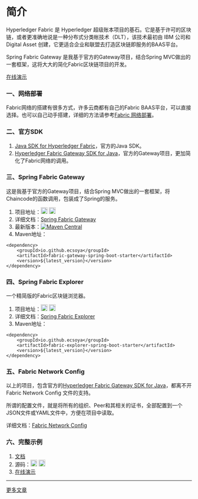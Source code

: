 # 简介

Hyperledger Fabric 是 Hyperledger 超级账本项目的基石。它是基于许可的区块链，或者更准确地说是一种分布式分类帐技术（DLT），该技术最初由 IBM 公司和 Digital Asset 创建，它更适合企业和联盟去打造区块链即服务的BAAS平台。

Spring Fabric Gateway 是我基于官方的Gateway项目，结合Spring MVC做出的一套框架，这将大大的简化Fabric区块链项目的开发。

[在线演示](http://139.155.177.74:8081/)

### 一、网络部署

Fabric网络的搭建有很多方式，许多云商都有自己的Fabric BAAS平台，可以直接选择。也可以自己动手搭建，详细的方法请参考[Fabric 网络部署](pages/network.html)。

### 二、官方SDK

1. [Java SDK for Hyperledger Fabric](https://github.com/hyperledger/fabric-sdk-java)，官方的Java SDK。
2. [Hyperledger Fabric Gateway SDK for Java](https://github.com/hyperledger/fabric-gateway-java)，官方的Gateway项目，更加简化了Fabric网络的调用。

### 三、Spring Fabric Gateway

这是我基于官方的Gateway项目，结合Spring MVC做出的一套框架，将Chaincode的函数调用，包装成了Spring的服务。

1. 项目地址：[<img src="https://ecsoya.github.io/fabric/img/github.png" height="18" alt="Github">](https://github.com/ecsoya/spring-fabric-gateway) [<img src="https://ecsoya.github.io/fabric/img/gitee.png" height="18" alt="Gitee">](https://gitee.com/ecsoya/spring-fabric-gateway)
2. 详细文档：[Spring Fabric Gateway](pages/gateway.html)
3. 最新版本：[![Maven Central](https://maven-badges.herokuapp.com/maven-central/io.github.ecsoya/spring-fabric-gateway/badge.svg?style=plastic)](https://maven-badges.herokuapp.com/maven-central/io.github.ecsoya/spring-fabric-gateway)
4. Maven地址：

```
<dependency>
	<groupId>io.github.ecsoya</groupId>
	<artifactId>fabric-gateway-spring-boot-starter</artifactId>
	<version>${latest_version}</version>
</dependency>
```

### 四、Spring Fabric Explorer

一个精简版的Fabric区块链浏览器。

1. 项目地址：[<img src="https://ecsoya.github.io/fabric/img/github.png" height="18" alt="Github">](https://github.com/ecsoya/spring-fabric-gateway) [<img src="https://ecsoya.github.io/fabric/img/gitee.png" height="18" alt="Gitee">](https://gitee.com/ecsoya/spring-fabric-gateway)
2. 详细文档：[Spring Fabric Explorer](pages/explorer.html)
3. Maven地址：

```
<dependency>
	<groupId>io.github.ecsoya</groupId>
	<artifactId>fabric-explorer-spring-boot-starter</artifactId>
	<version>${latest_version}</version>
</dependency>
```

### 五、Fabric Network Config

以上的项目，包含官方的[Hyperledger Fabric Gateway SDK for Java](https://github.com/hyperledger/fabric-gateway-java)，都离不开 Fabric Network Config 文件的支持。

所谓的配置文件，就是将所有的组织、Peer和其相关的证书，全部配置到一个JSON文件或YAML文件中，方便在项目中读取。

详细文档：[Fabric Network Config](https://ecsoya.github.io/fabric/pages/network-config.html)

### 六、完整示例

1. [文档](https://ecsoya.github.io/fabric/pages/demo.html)
2. 源码：[<img src="https://ecsoya.github.io/fabric/img/github.png" height="18" alt="Github">](https://github.com/ecsoya/fabric-demo) [<img src="https://ecsoya.github.io/fabric/img/gitee.png" height="18" alt="Gitee">](https://gitee.com/ecsoya/fabric-demo)
3. [在线演示](http://139.155.177.74:8081/)
* * *

[更多文章](http://ecsoya.github.io)
